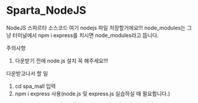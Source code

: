 # Sparta_NodeJS
NodeJS 스파르타 소스코드
여기 nodejs 파일 저장할거에요!!!
node_modules는 그냥 터미널에서 npm i express를 치시면 node_modules라고 뜹니다.

주의사항
1. 다운받기 전에 node.js 설치 꼭 해주세요!!!

다운받고나서 할 일
1. cd spa_mall 입력
2. npm i express 사용(node.js 및 express.js 실습하실 때 필요합니다.)
